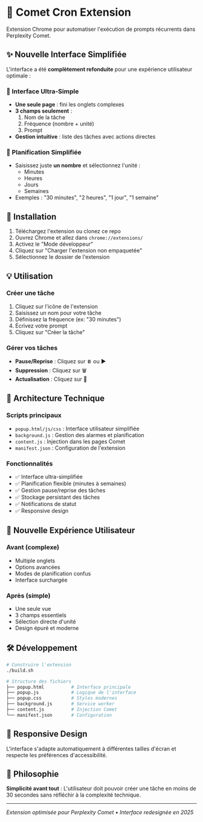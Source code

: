# 🚀 Comet Cron Extension

Extension Chrome pour automatiser l'exécution de prompts récurrents dans Perplexity Comet.

## ✨ Nouvelle Interface Simplifiée

L'interface a été **complètement refonduite** pour une expérience utilisateur optimale :

### 🎯 Interface Ultra-Simple

- **Une seule page** : fini les onglets complexes
- **3 champs seulement** :
  1. Nom de la tâche
  2. Fréquence (nombre + unité)
  3. Prompt
- **Gestion intuitive** : liste des tâches avec actions directes

### 📅 Planification Simplifiée

- Saisissez juste **un nombre** et sélectionnez l'unité :
  - Minutes
  - Heures  
  - Jours
  - Semaines
- Exemples : "30 minutes", "2 heures", "1 jour", "1 semaine"

## 🚀 Installation

1. Téléchargez l'extension ou clonez ce repo
2. Ouvrez Chrome et allez dans `chrome://extensions/`
3. Activez le "Mode développeur"
4. Cliquez sur "Charger l'extension non empaquetée"
5. Sélectionnez le dossier de l'extension

## 💡 Utilisation

### Créer une tâche

1. Cliquez sur l'icône de l'extension
2. Saisissez un nom pour votre tâche
3. Définissez la fréquence (ex: "30 minutes")
4. Écrivez votre prompt
5. Cliquez sur "Créer la tâche"

### Gérer vos tâches

- **Pause/Reprise** : Cliquez sur ⏸️ ou ▶️
- **Suppression** : Cliquez sur 🗑️
- **Actualisation** : Cliquez sur 🔄

## 🔧 Architecture Technique

### Scripts principaux

- `popup.html/js/css` : Interface utilisateur simplifiée
- `background.js` : Gestion des alarmes et planification
- `content.js` : Injection dans les pages Comet
- `manifest.json` : Configuration de l'extension

### Fonctionnalités

- ✅ Interface ultra-simplifiée
- ✅ Planification flexible (minutes à semaines)
- ✅ Gestion pause/reprise des tâches
- ✅ Stockage persistant des tâches
- ✅ Notifications de statut
- ✅ Responsive design

## 🎨 Nouvelle Expérience Utilisateur

### Avant (complexe)

- Multiple onglets
- Options avancées
- Modes de planification confus
- Interface surchargée

### Après (simple)

- Une seule vue
- 3 champs essentiels
- Sélection directe d'unité
- Design épuré et moderne

## 🛠️ Développement

```bash
# Construire l'extension
./build.sh

# Structure des fichiers
├── popup.html          # Interface principale
├── popup.js            # Logique de l'interface  
├── popup.css           # Styles modernes
├── background.js       # Service worker
├── content.js          # Injection Comet
└── manifest.json       # Configuration
```

## 📱 Responsive Design

L'interface s'adapte automatiquement à différentes tailles d'écran et respecte les préférences d'accessibilité.

## 🎯 Philosophie

**Simplicité avant tout** : L'utilisateur doit pouvoir créer une tâche en moins de 30 secondes sans réfléchir à la complexité technique.

---

*Extension optimisée pour Perplexity Comet • Interface redesignée en 2025*
